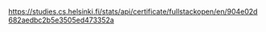 https://studies.cs.helsinki.fi/stats/api/certificate/fullstackopen/en/904e02d682aedbc2b5e3505ed473352a

